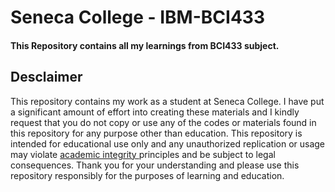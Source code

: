 # Seneca College - IBM-BCI433 
<h4> This Repository contains all my learnings from BCI433 subject. </h4>

<h2> Desclaimer </h2>
This repository contains my work as a student at Seneca College. I have put a significant amount of effort into creating these materials and I kindly request that you do not copy or use any of the codes or materials found in this repository for any purpose other than education. This repository is intended for educational use only and any unauthorized replication or usage may violate <a href="https://www.senecacollege.ca/about/policies/academic-integrity-policy.html"> academic integrity </a> principles and be subject to legal consequences. Thank you for your understanding and please use this repository responsibly for the purposes of learning and education.
